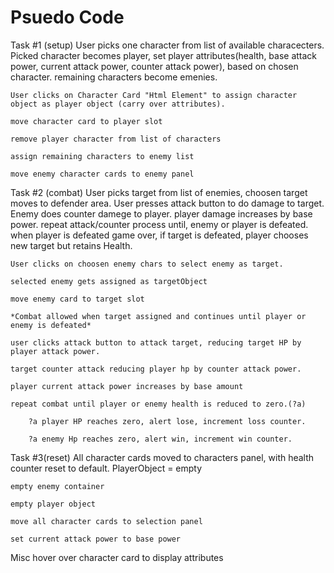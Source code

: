 # Psuedo Code

Task #1 (setup)
User picks one character from list of available characecters. Picked character becomes player, set player attributes(health, base attack power, current attack power, counter attack power), based on chosen character. remaining characters become emenies.

    User clicks on Character Card "Html Element" to assign character object as player object (carry over attributes).

    move character card to player slot

    remove player character from list of characters

    assign remaining characters to enemy list

    move enemy character cards to enemy panel

Task #2 (combat)
User picks target from list of enemies, choosen target moves to defender area. User presses attack button to do damage to target. Enemy does counter damege to player. player damage increases by base power. repeat attack/counter process until, enemy or player is defeated. when player is defeated game over, if target is defeated, player chooses new target but retains Health.

    User clicks on choosen enemy chars to select enemy as target.

    selected enemy gets assigned as targetObject

    move enemy card to target slot

    *Combat allowed when target assigned and continues until player or enemy is defeated*

    user clicks attack button to attack target, reducing target HP by player attack power.

    target counter attack reducing player hp by counter attack power.

    player current attack power increases by base amount

    repeat combat until player or enemy health is reduced to zero.(?a)

        ?a player HP reaches zero, alert lose, increment loss counter.

        ?a enemy Hp reaches zero, alert win, increment win counter.

Task #3(reset)
All character cards moved to characters panel, with health counter reset to default. PlayerObject = empty

    empty enemy container

    empty player object

    move all character cards to selection panel

    set current attack power to base power


Misc
hover over character card to display attributes
